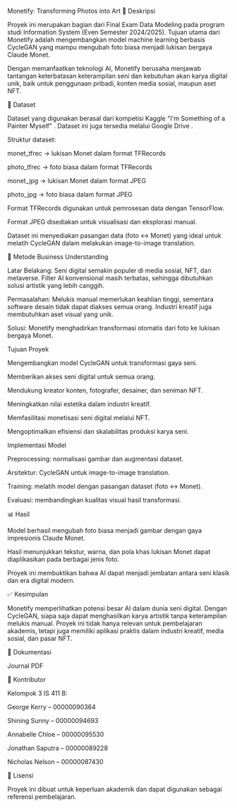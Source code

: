 Monetify: Transforming Photos into Art
📌 Deskripsi

Proyek ini merupakan bagian dari Final Exam Data Modeling pada program studi Information System (Even Semester 2024/2025). Tujuan utama dari Monetify adalah mengembangkan model machine learning berbasis CycleGAN yang mampu mengubah foto biasa menjadi lukisan bergaya Claude Monet.

Dengan memanfaatkan teknologi AI, Monetify berusaha menjawab tantangan keterbatasan keterampilan seni dan kebutuhan akan karya digital unik, baik untuk penggunaan pribadi, konten media sosial, maupun aset NFT.

📂 Dataset

Dataset yang digunakan berasal dari kompetisi Kaggle "I'm Something of a Painter Myself"
. Dataset ini juga tersedia melalui Google Drive
.

Struktur dataset:

monet_tfrec → lukisan Monet dalam format TFRecords

photo_tfrec → foto biasa dalam format TFRecords

monet_jpg → lukisan Monet dalam format JPEG

photo_jpg → foto biasa dalam format JPEG

Format TFRecords digunakan untuk pemrosesan data dengan TensorFlow.

Format JPEG disediakan untuk visualisasi dan eksplorasi manual.

Dataset ini menyediakan pasangan data (foto ↔ Monet) yang ideal untuk melatih CycleGAN dalam melakukan image-to-image translation.

🔎 Metode
Business Understanding

Latar Belakang: Seni digital semakin populer di media sosial, NFT, dan metaverse. Filter AI konvensional masih terbatas, sehingga dibutuhkan solusi artistik yang lebih canggih.

Permasalahan: Melukis manual memerlukan keahlian tinggi, sementara software desain tidak dapat diakses semua orang. Industri kreatif juga membutuhkan aset visual yang unik.

Solusi: Monetify menghadirkan transformasi otomatis dari foto ke lukisan bergaya Monet.

Tujuan Proyek

Mengembangkan model CycleGAN untuk transformasi gaya seni.

Memberikan akses seni digital untuk semua orang.

Mendukung kreator konten, fotografer, desainer, dan seniman NFT.

Meningkatkan nilai estetika dalam industri kreatif.

Memfasilitasi monetisasi seni digital melalui NFT.

Mengoptimalkan efisiensi dan skalabilitas produksi karya seni.

Implementasi Model

Preprocessing: normalisasi gambar dan augmentasi dataset.

Arsitektur: CycleGAN untuk image-to-image translation.

Training: melatih model dengan pasangan dataset (foto ↔ Monet).

Evaluasi: membandingkan kualitas visual hasil transformasi.

📊 Hasil

Model berhasil mengubah foto biasa menjadi gambar dengan gaya impresionis Claude Monet.

Hasil menunjukkan tekstur, warna, dan pola khas lukisan Monet dapat diaplikasikan pada berbagai jenis foto.

Proyek ini membuktikan bahwa AI dapat menjadi jembatan antara seni klasik dan era digital modern.

✅ Kesimpulan

Monetify memperlihatkan potensi besar AI dalam dunia seni digital. Dengan CycleGAN, siapa saja dapat menghasilkan karya artistik tanpa keterampilan melukis manual. Proyek ini tidak hanya relevan untuk pembelajaran akademis, tetapi juga memiliki aplikasi praktis dalam industri kreatif, media sosial, dan pasar NFT.

📑 Dokumentasi

Journal PDF

👥 Kontributor

Kelompok 3 IS 411 B:

George Kerry – 00000090364

Shining Sunny – 00000094693

Annabelle Chloe – 00000095530

Jonathan Saputra – 00000089228

Nicholas Nelson – 00000087430

📄 Lisensi

Proyek ini dibuat untuk keperluan akademik dan dapat digunakan sebagai referensi pembelajaran.

